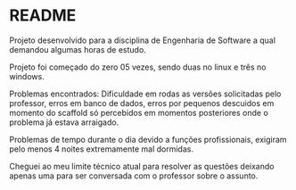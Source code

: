 # README

Projeto desenvolvido para a disciplina de Engenharia de Software a qual demandou algumas horas de estudo.

Projeto foi começado do zero 05 vezes, sendo duas no linux e três no windows. 

Problemas encontrados: Dificuldade em rodas as versões solicitadas pelo professor, erros em banco de dados, erros por pequenos descuidos em momento do scaffold só percebidos em momentos posteriores onde o problema já estava arraigado.

Problemas de tempo durante o dia devido a funções profissionais, exigiram pelo menos 4 noites extremamente mal dormidas.

Cheguei ao meu limite técnico atual para resolver as questões deixando apenas uma para ser conversada com o professor sobre o assunto.